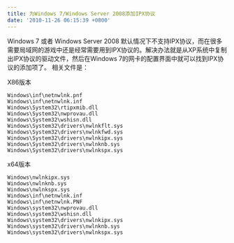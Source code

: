 ```yaml
---
title: 为Windows 7/Windows Server 2008添加IPX协议
date: '2010-11-26 06:15:39 +0800'
---
```

Windows 7 或者 Windows Server 2008 默认情况下不支持IPX协议，而在很多需要局域网的游戏中还是经常需要用到IPX协议的。解决办法就是从XP系统中复制出IPX协议的驱动文件，然后在Windows 7的网卡的配置界面中就可以找到IPX协议的添加项了。
相关文件是：

X86版本

    Windows\inf\netnwlnk.pnf
    Windows\inf\netnwlnk.inf
    Windows\System32\rtipxmib.dll
    Windows\System32\nwprovau.dll
    Windows\System32\wshisn.dll
    Windows\System32\drivers\nwlnkflt.sys
    Windows\System32\drivers\nwlnkfwd.sys
    Windows\System32\drivers\nwlnkipx.sys
    Windows\System32\drivers\nwlnknb.sys
    Windows\System32\drivers\nwlnkspx.sys

x64版本

    Windows\nwlnkipx.sys
    Windows\nwlnknb.sys
    Windows\nwlnkspx.sys
    Windows\inf\netnwlnk.inf
    Windows\inf\netnwlnk.PNF
    Windows\system32\nwprovau.dll
    Windows\system32\wshisn.dll
    Windows\system32\drivers\nwlnkipx.sys
    Windows\system32\drivers\nwlnknb.sys
    Windows\system32\drivers\nwlnkspx.sys

